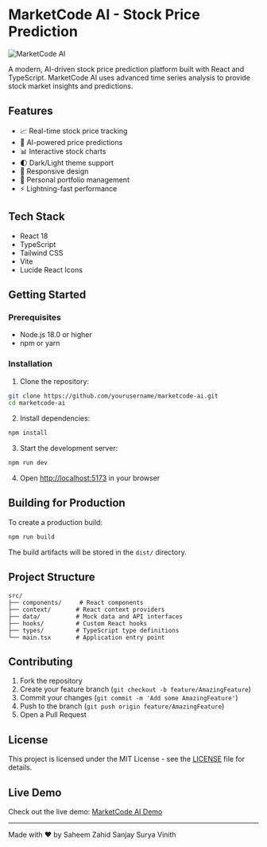 # MarketCode AI - Stock Price Prediction

![MarketCode AI](https://images.pexels.com/photos/7567434/pexels-photo-7567434.jpeg?auto=compress&cs=tinysrgb&w=1260&h=750&dpr=2)

A modern, AI-driven stock price prediction platform built with React and TypeScript. MarketCode AI uses advanced time series analysis to provide stock market insights and predictions.

## Features

- 📈 Real-time stock price tracking
- 🤖 AI-powered price predictions
- 📊 Interactive stock charts
- 🌓 Dark/Light theme support
- 📱 Responsive design
- 📂 Personal portfolio management
- ⚡ Lightning-fast performance

## Tech Stack

- React 18
- TypeScript
- Tailwind CSS
- Vite
- Lucide React Icons

## Getting Started

### Prerequisites

- Node.js 18.0 or higher
- npm or yarn

### Installation

1. Clone the repository:
```bash
git clone https://github.com/yourusername/marketcode-ai.git
cd marketcode-ai
```

2. Install dependencies:
```bash
npm install
```

3. Start the development server:
```bash
npm run dev
```

4. Open [http://localhost:5173](http://localhost:5173) in your browser

## Building for Production

To create a production build:

```bash
npm run build
```

The build artifacts will be stored in the `dist/` directory.

## Project Structure

```
src/
├── components/     # React components
├── context/       # React context providers
├── data/          # Mock data and API interfaces
├── hooks/         # Custom React hooks
├── types/         # TypeScript type definitions
└── main.tsx       # Application entry point
```

## Contributing

1. Fork the repository
2. Create your feature branch (`git checkout -b feature/AmazingFeature`)
3. Commit your changes (`git commit -m 'Add some AmazingFeature'`)
4. Push to the branch (`git push origin feature/AmazingFeature`)
5. Open a Pull Request

## License

This project is licensed under the MIT License - see the [LICENSE](LICENSE) file for details.

## Live Demo

Check out the live demo: [MarketCode AI Demo](https://ornate-pixie-e585c5.netlify.app)

---

Made with ❤️ by Saheem Zahid Sanjay Surya Vinith

